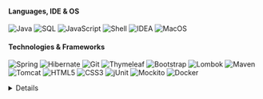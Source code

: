 #### Languages, IDE & OS
![Java](https://img.shields.io/badge/java-black?style=for-the-badge&logo=openjdk&color=0E1117)
![SQL](https://img.shields.io/badge/SQL_%28PostgreSQL_%2F_MySQL%29-black?style=for-the-badge&logo=postgresql&logoColor=blue&color=0E1117)
![JavaScript](https://img.shields.io/badge/javascript-black?style=for-the-badge&logo=javascript&color=0E1117)
![Shell](https://img.shields.io/badge/Shell-black?style=for-the-badge&logo=powershell&logoColor=white&color=0E1117)
![IDEA](https://img.shields.io/badge/IntelliJ-black?style=for-the-badge&logo=IntelliJIDEA&color=0E1117)
![MacOS](https://img.shields.io/badge/MacOS-black?style=for-the-badge&logo=apple&color=0E1117)
#### Technologies & Frameworks
![Spring](https://img.shields.io/badge/Spring_%28Boot%2C_MVC%2C_DATA_JPA%2C_SECURITY%2C_REST_API%29-black?style=for-the-badge&logo=spring&color=0E1117)
![Hibernate](https://img.shields.io/badge/Hibernate-black?style=for-the-badge&logo=hibernate&logoColor=red&color=0E1117)
![Git](https://img.shields.io/badge/Git-black?style=for-the-badge&logo=git&color=0E1117)
![Thymeleaf](https://img.shields.io/badge/Thymeleaf-black?style=for-the-badge&logo=thymeleaf&logoColor=green&color=0E1117)
![Bootstrap](https://img.shields.io/badge/Bootstrap-black?style=for-the-badge&logo=bootstrap&color=0E1117)
![Lombok](https://img.shields.io/badge/Lombok-black?style=for-the-badge&logo=pepsi&logoColor=red&color=0E1117)
![Maven](https://img.shields.io/badge/Maven-black?style=for-the-badge&logo=apachemaven&color=0E1117)
![Tomcat](https://img.shields.io/badge/Tomcat-black?style=for-the-badge&logo=apachetomcat&logoColor=yellow&color=0E1117)
![HTML5](https://img.shields.io/badge/html5-black?style=for-the-badge&logo=html5&color=0E1117)
![CSS3](https://img.shields.io/badge/css3-black?style=for-the-badge&logo=css3&logoColor=blue&color=0E1117)
![jUnit](https://img.shields.io/badge/jUnit-black?style=for-the-badge&logo=JUnit5&color=0E1117)
![Mockito](https://img.shields.io/badge/Mockito-black?style=for-the-badge&logo=mocha&logoColor=green&color=0E1117)
![Docker](https://img.shields.io/badge/docker-black?style=for-the-badge&logo=docker&color=0E1117)
<details>
  <p align="center">
  <a href="https://github.com/Jormundgar">
    <img src="http://github-profile-summary-cards.vercel.app/api/cards/profile-details?username=Jormundgar&theme=github_dark" />
  </a>
    <br>
  <a href="https://github.com/Jormundgar">
    <img src="https://github-readme-streak-stats.herokuapp.com?user=Jormundgar&theme=github-dark-blue&border_radius=5&date_format=j%20M%5B%20Y%5D&border=EBEBEB1B" />
  </a>
</p>
